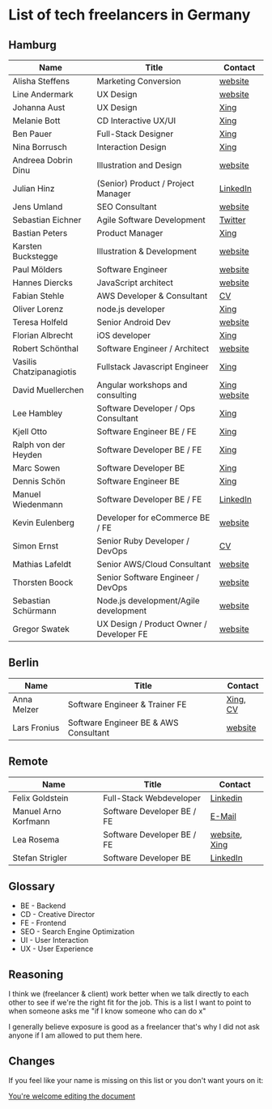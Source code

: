 # List of tech freelancers in Germany

## Hamburg

| Name                     | Title                                 | Contact                                                                              |
| ------------------------ | ------------------------------------- | ------------------------------------------------------------------------------------ |
| Alisha Steffens          | Marketing Conversion                  | [website](https://www.alisha-steffens.de/)                                           |
| Line Andermark           | UX Design                             | [website](https://www.andermark.com/)                                                |
| Johanna Aust             | UX Design                             | [Xing](https://www.xing.com/profile/Johanna_Aust)                                    |
| Melanie Bott             | CD Interactive UX/UI                  | [Xing](https://www.xing.com/profile/Melanie_Bott4)                                   |
| Ben Pauer                | Full-Stack Designer                   | [Xing](https://www.xing.com/profile/Benjamin_Pauer/)                                 |
| Nina Borrusch            | Interaction Design                    | [Xing](https://www.xing.com/profile/Nina_Borrusch/)                                  |
| Andreea Dobrin Dinu      | Illustration and Design               | [website](http://summerkidworks.com/)                                                |
| Julian Hinz              | (Senior) Product / Project Manager    | [LinkedIn](https://www.linkedin.com/in/julian-hinz/)                                 |
| Jens Umland              | SEO Consultant                        | [website](http://jumland.de/)                                                        |
| Sebastian Eichner        | Agile Software Development            | [Twitter](https://twitter.com/stdout)                                                |
| Bastian Peters           | Product Manager                       | [Xing](https://www.xing.com/profile/Bastian_Peters10)                                |
| Karsten Buckstegge       | Illustration & Development            | [website](https://karstenbuckstegge.de/)                                             |
| Paul Mölders             | Software Engineer                     | [website](https://www.p0wl.space/)                                                   |
| Hannes Diercks           | JavaScript architect                  | [website](https://xiphe.github.io/)                                                  |
| Fabian Stehle            | AWS Developer & Consultant            | [CV](cv.fstehle.com)                                                                 |
| Oliver Lorenz            | node.js developer                     | [Xing](https://www.xing.com/profile/Oliver_Lorenz29/cv)                              |
| Teresa Holfeld           | Senior Android Dev                    | [website](https://teresaholfeld.com/)                                                |
| Florian Albrecht         | iOS developer                         | [Xing](https://www.xing.com/profile/Florian_Albrecht10/cv)                           |
| Robert Schönthal         | Software Engineer / Architect         | [website](https://digitalkaoz.net)                                                   |
| Vasilis Chatzipanagiotis | Fullstack Javascript Engineer         | [Xing](https://www.xing.com/profile/Vasilis_Chatzipanagiotis)                        |
| David Muellerchen        | Angular workshops and consulting      | [Xing](https://www.xing.com/profile/David_Muellerchen) [website](https://webdave.de) |
| Lee Hambley              | Software Developer / Ops Consultant   | [Xing](https://www.xing.com/profile/Lee_Hambley)                                     |
| Kjell Otto               | Software Engineer BE / FE             | [Xing](https://www.xing.com/profile/Kjell_Otto/cv)                                   |
| Ralph von der Heyden     | Software Developer BE / FE            | [Xing](https://www.xing.com/profile/Ralph_vonderHeyden)                              |
| Marc Sowen               | Software Developer BE                 | [Xing](https://www.xing.com/profile/Marc_Sowen)                                      |
| Dennis Schön             | Software Engineer BE                  | [Xing](https://www.xing.com/profile/DennisSchoen)                                    |
| Manuel Wiedenmann        | Software Developer BE / FE            | [LinkedIn](https://www.linkedin.com/in/manuel-wiedenmann/)                           |
| Kevin Eulenberg          | Developer for eCommerce BE / FE       | [website](http://frontend.hamburg/)                                                  |
| Simon Ernst              | Senior Ruby Developer / DevOps        | [CV](https://simonernst.com/cv/)                                                     |
| Mathias Lafeldt          | Senior AWS/Cloud Consultant           | [website](https://mlafeldt.github.io/)                                               |
| Thorsten Boock           | Senior Software Engineer / DevOps     | [website](https://codegy.de/)                                                        |
| Sebastian Schürmann      | Node.js development/Agile development | [website](https://sebs.github.io)                                                    |
| Gregor Swatek      | UX Design / Product Owner / Developer FE | [website](http://www.vonfoorn.com)                                                    |

## Berlin

| Name        | Title                          | Contact                                                                                               |
| ----------- | ------------------------------ | ----------------------------------------------------------------------------------------------------- |
| Anna Melzer | Software Engineer & Trainer FE | [Xing](https://www.xing.com/profile/Anna_Melzer), [CV](https://stackoverflow.com/users/story/1554773) |
| Lars Fronius | Software Engineer BE & AWS Consultant | [website](https://fronius.me)

## Remote

| Name                 | Title                      | Contact                                                                                |
| -------------------- | -------------------------- | -------------------------------------------------------------------------------------- |
| Felix Goldstein      | Full-Stack Webdeveloper    |[Linkedin](https://www.linkedin.com/in/felix-goldstein-3623293/) |
| Manuel Arno Korfmann | Software Developer BE / FE | [E-Mail](mailto:manu@korfmann.info)                                                    |
| Lea Rosema           | Software Developer BE / FE | [website](https://terabaud.github.io), [Xing](https://www.xing.com/profile/Lea_Rosema) |
| Stefan Strigler      | Software Developer BE      | [LinkedIn](https://www.linkedin.com/in/stefan-strigler-78494b6b/)                      |

## Glossary

- BE - Backend
- CD - Creative Director
- FE - Frontend
- SEO - Search Engine Optimization
- UI - User Interaction
- UX - User Experience

## Reasoning

I think we (freelancer & client) work better when we talk directly to each other to see if we're the right fit for the job. This is a list I want to point to when someone asks me "if I know someone who can do x"

I generally believe exposure is good as a freelancer that's why I did not ask anyone if I am allowed to put them here.

## Changes

If you feel like your name is missing on this list or you don't want yours on it:

[You're welcome editing the document](https://github.com/lassediercks/list-of-tech-freelancers-in-hamburg/edit/master/readme.md)
